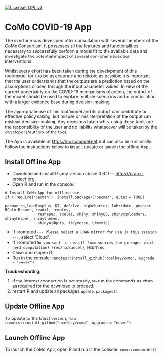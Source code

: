 [![License: GPL v3](https://img.shields.io/badge/License-GPLv3-blue.svg)](https://www.gnu.org/licenses/gpl-3.0)

# CoMo COVID-19 App

The interface was developed after consultation with several members of the CoMo Consortium. It possesses all the features and functionalities necessary to successfully perform a model fit to the available data and investigate the potential impact of several non-pharmaceutical interventions.

Whilst every effort has been taken during the development of this tool/model for it to be as accurate and reliable as possible it is important that the user understands that the outputs are a prediction based on the assumptions chosen through the input parameter values. In view of the current uncertainty on the COVID-19 mechanisms of action, the output of the model should be used to explore multiple scenarios and in combination with a larger evidence base during decision-making.

The appropriate use of this tool/model and its output can contribute to effective policymaking, but misuse or misinterpretation of the output can mislead decision-making. Any decisions taken whist using these tools are the responsibility of the user and no liability whatsoever will be taken by the developers/authors of the tool.

The App is available at https://comomodel.net  but can also be run locally. Follow the instructions below to install, update or launch the offline App.


## Install Offline App

- Download and install R (any version above 3.6.1) — https://cran.r-project.org.
- Open R and run in the console:

```
# Install CoMo App for offline use
if (!require('pacman')) install.packages('pacman', quiet = TRUE)

pacman::p_load(bsplus, DT, deSolve, highcharter, lubridate, pushbar, RColorBrewer, readxl, remotes,
               reshape2, scales, shiny, shinyBS, shinycssloaders, shinyhelper, shinythemes, 
               shinyWidgets, tidyverse, timevis)
```

- If prompted `--- Please select a CRAN mirror for use in this session ---`, select 'Cloud'.
- If prompted `Do you want to install from sources the packages which need compilation? (Yes/no/cancel)`, return `no`. 
- Close and reopen R.
- Run in the console: `remotes::install_github("ocelhay/como", upgrade = "never")`


**Troubleshooting:**

1. if the internet connection is not steady, re-run the commands as often as required for the download to proceed.
2. restart R and update all packages `update.packages()`


## Update Offline App

To update to the latest version, run: `remotes::install_github("ocelhay/como", upgrade = "never")`


## Launch Offline App

To launch the CoMo App, open R and run in the console: `como::comomodel()`
